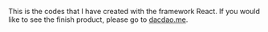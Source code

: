 This is the codes that I have created with the framework React. If you would like to see the finish product, please go to [dacdao.me](http://www.dacdao.me). 
